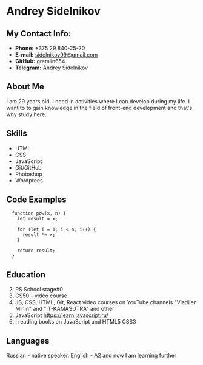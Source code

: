 # Andrey Sidelnikov

## My Contact Info:

- **Phone:** +375 29 840-25-20
- **E-mail:** sidelnikov99@gmail.com
- **GitHub:** gremlin654
- **Telegram:** Andrey Sidelnikov

## About Me

I am 29 years old. I need in activities where I can develop during my life. I want to to gain knowledge in the field of front-end development and that's why study here.

## Skills

- HTML
- CSS
- JavaScript
- Git/GitHub
- Photoshop
- Wordprees

## Code Examples

```
  function pow(x, n) {
    let result = x;

    for (let i = 1; i < n; i++) {
      result *= x;
    }

    return result;
  }
```

## Education

2. RS School stage#0
1. CS50 - video course
1. JS, CSS, HTML, Git, React video courses on YouTube channels "Vladilen Minin" and "IT-KAMASUTRA" and other
1. JavaScript https://learn.javascript.ru/
1. I reading books on JavaScript and HTML5 CSS3

## Languages

Russian - native speaker.
English - A2 and now I am learning further
